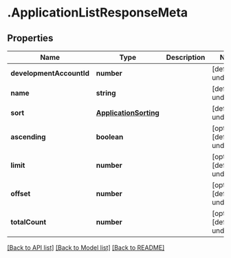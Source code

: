 # .ApplicationListResponseMeta

## Properties

Name | Type | Description | Notes
------------ | ------------- | ------------- | -------------
**developmentAccountId** | **number** |  | [default to undefined]
**name** | **string** |  | [default to undefined]
**sort** | [**ApplicationSorting**](ApplicationSorting.md) |  | [default to undefined]
**ascending** | **boolean** |  | [optional] [default to undefined]
**limit** | **number** |  | [optional] [default to undefined]
**offset** | **number** |  | [optional] [default to undefined]
**totalCount** | **number** |  | [optional] [default to undefined]


[[Back to API list]](../README.md#documentation-for-api-endpoints) [[Back to Model list]](../README.md#documentation-for-models) [[Back to README]](../README.md)

